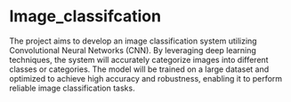 # Image_classifcation
The project aims to develop an image classification system utilizing Convolutional Neural Networks (CNN).
By leveraging deep learning techniques, the system will accurately categorize images into different classes or categories.
The model will be trained on a large dataset and optimized to achieve high accuracy and robustness,
enabling it to perform reliable image classification tasks.
